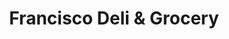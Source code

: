 ---
title: "Francisco Deli & Grocery"
url: /ridgewood/francisco-deli-and-grocery/
shop: convenience
---